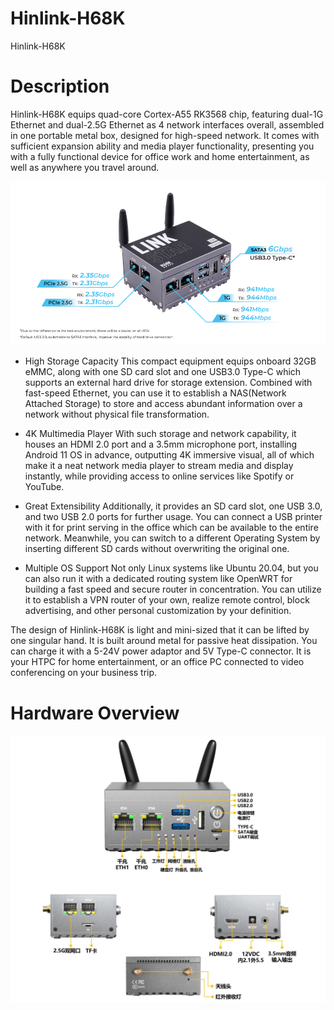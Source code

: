 # Hinlink-H68K
Hinlink-H68K

# Description
Hinlink-H68K equips quad-core Cortex-A55 RK3568 chip, featuring dual-1G Ethernet and dual-2.5G Ethernet as 4 network interfaces overall, assembled in one portable metal box, designed for high-speed network. It comes with sufficient expansion ability and media player functionality, presenting you with a fully functional device for office work and home entertainment, as well as anywhere you travel around.

![h68k.png](1-Docs/h68k.png)

- High Storage Capacity
This compact equipment equips onboard 32GB eMMC, along with one SD card slot and one USB3.0 Type-C which supports an external hard drive for storage extension. Combined with fast-speed Ethernet, you can use it to establish a NAS(Network Attached Storage) to store and access abundant information over a network without physical file transformation.

- 4K Multimedia Player
With such storage and network capability, it houses an HDMI 2.0 port and a 3.5mm microphone port, installing Android 11 OS in advance, outputting 4K immersive visual, all of which make it a neat network media player to stream media and display instantly, while providing access to online services like Spotify or YouTube.

- Great Extensibility
Additionally, it provides an SD card slot, one USB 3.0, and two USB 2.0 ports for further usage. You can connect a USB printer with it for print serving in the office which can be available to the entire network. Meanwhile, you can switch to a different Operating System by inserting different SD cards without overwriting the original one.

- Multiple OS Support
Not only Linux systems like Ubuntu 20.04, but you can also run it with a dedicated routing system like OpenWRT for building a fast speed and secure router in concentration. You can utilize it to establish a VPN router of your own, realize remote control, block advertising, and other personal customization by your definition.

The design of Hinlink-H68K is light and mini-sized that it can be lifted by one singular hand. It is built around metal for passive heat dissipation. You can charge it with a 5-24V power adaptor and 5V Type-C connector. It is your HTPC for home entertainment, or an office PC connected to video conferencing on your business trip.


# Hardware Overview

![h68k-io.png](1-Docs/h68k-io.png)